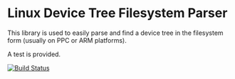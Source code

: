 Linux Device Tree Filesystem Parser
===================================

This library is used to easily parse and find a device tree
in the filesystem form (usually on PPC or ARM platforms).

A test is provided.

[![Build Status](https://travis-ci.org/superna9999/libdtfs.svg)](https://travis-ci.org/superna9999/libdtfs)
